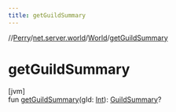 ```yaml
---
title: getGuildSummary
---
```

//[Perry](../../../index.html)/[net.server.world](../index.html)/[World](index.html)/[getGuildSummary](get-guild-summary.html)



# getGuildSummary



[jvm]\
fun [getGuildSummary](get-guild-summary.html)(gId: [Int](https://kotlinlang.org/api/latest/jvm/stdlib/kotlin/-int/index.html)): [GuildSummary](../../net.server.guild/-guild-summary/index.html)?




